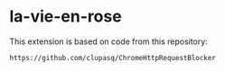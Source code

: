 # la-vie-en-rose

This extension is based on code from this repository:

    https://github.com/clupasq/ChromeHttpRequestBlocker
